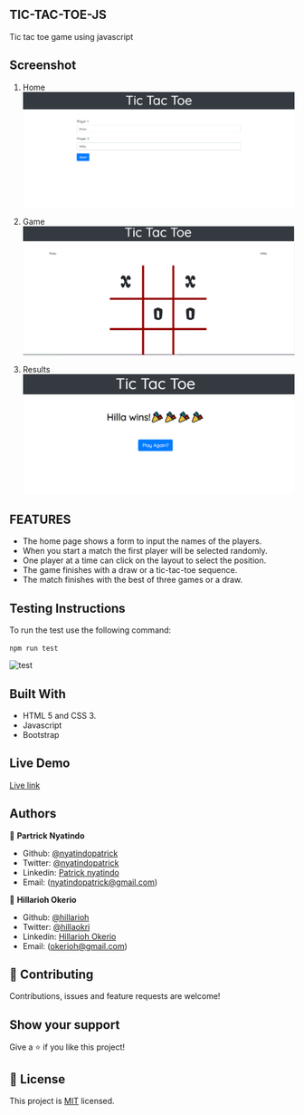 ## TIC-TAC-TOE-JS
Tic tac toe game using javascript
## Screenshot

1. Home 
![screenshot1](./images/intro.png)

2. Game
![screenshot2](./images/game.png)

3. Results
![screenshot3](./images/final.png)



## FEATURES
- The home page shows a form to input the names of the players.
- When you start a match the first player will be selected randomly.
- One player at a time can click on the layout to select the position.
- The game finishes with a draw or a tic-tac-toe sequence.
- The match finishes with the best of three games or a draw.

## Testing Instructions
To run the test use the following command: 

```npm run test``` 

![test](./images/test.png)

## Built With

- HTML 5 and CSS 3.
- Javascript
- Bootstrap

## Live Demo
[Live link](https://pedantic-pike-f0dd3d.netlify.app/)


## Authors

👤 **Partrick Nyatindo**

- Github: [@nyatindopatrick](https://github.com/nyatindopatrick)
- Twitter: [@nyatindopatrick](https://twitter.com/nyatindopatrick)
- Linkedin: [Patrick nyatindo](https://www.linkedin.com/in/nyatindopatrick/)
- Email: (nyatindopatrick@gmail.com)

👤 **Hillarioh Okerio**

- Github: [@hillarioh](https://github.com/hillarioh)
- Twitter: [@hillaokri](https://twitter.com/hillaokri)
- Linkedin: [Hillarioh Okerio](www.linkedin.com/in/hillaryokerio)
- Email: (okerioh@gmail.com)

## 🤝 Contributing

Contributions, issues and feature requests are welcome!

## Show your support

Give a ⭐️ if you like this project!

## 📝 License

This project is [MIT](./LICENSE) licensed.

